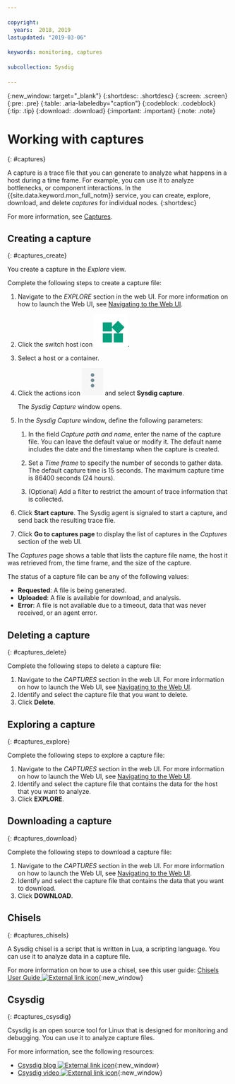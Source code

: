```yaml
---

copyright:
  years:  2018, 2019
lastupdated: "2019-03-06"

keywords: monitoring, captures

subcollection: Sysdig

---
```


{:new_window: target="_blank"}
{:shortdesc: .shortdesc}
{:screen: .screen}
{:pre: .pre}
{:table: .aria-labeledby="caption"}
{:codeblock: .codeblock}
{:tip: .tip}
{:download: .download}
{:important: .important}
{:note: .note}

# Working with captures
{: #captures}

A capture is a trace file that you can generate to analyze what happens in a host during a time frame. For example, you can use it to analyze bottlenecks, or component interactions. In the {{site.data.keyword.mon_full_notm}} service, you can create, explore, download, and delete *captures* for individual nodes. 
{:shortdesc}

For more information, see [Captures](/docs/services/Monitoring-with-Sysdig?topic=Sysdig-captures#captures).


## Creating a capture
{: #captures_create}

You create a capture in the *Explore* view.

Complete the following steps to create a capture file:

1. Navigate to the *EXPLORE* section in the web UI. For more information on how to launch the Web UI, see [Navigating to the Web UI](/docs/services/Monitoring-with-Sysdig?topic=Sysdig-launch#launch).

2. Click the switch host icon ![switch host icon](images/switch_hosts.png).

3. Select a host or a container.

4. Click the actions icon ![three dots icon](images/actions.png) and select **Sysdig capture**.

    The *Sysdig Capture* window opens.

5. In the *Sysdig Capture* window, define the following parameters:

    1. In the field *Capture path and name*, enter the name of the capture file. You can leave the default value or modify it. The default name includes the date and the timestamp when the capture is created. 

    2. Set a *Time frame* to specify the number of seconds to gather data. The default capture time is 15 seconds. The maximum capture time is 86400 seconds (24 hours). 

    3. (Optional) Add a filter to restrict the amount of trace information that is collected. 

6. Click **Start capture**. The Sysdig agent is signaled to start a capture, and send back the resulting trace file. 

7. Click **Go to captures page** to display the list of captures in the *Captures* section of the web UI. 

The *Captures* page shows a table that lists the capture file name, the host it was retrieved from, the time frame, and the size of the capture. 

The status of a capture file can be any of the following values:
* **Requested**: A file is being generated.
* **Uploaded**:  A file is available for download, and analysis.
* **Error**: A file is not available due to a timeout, data that was never received, or an agent error.



## Deleting a capture
{: #captures_delete}

Complete the following steps to delete a capture file:

1. Navigate to the *CAPTURES* section in the web UI. For more information on how to launch the Web UI, see [Navigating to the Web UI](/docs/services/Monitoring-with-Sysdig?topic=Sysdig-launch#launch).
2. Identify and select the capture file that you want to delete.
3. Click **Delete**.



## Exploring a capture
{: #captures_explore}

Complete the following steps to explore a capture file:

1. Navigate to the *CAPTURES* section in the web UI. For more information on how to launch the Web UI, see [Navigating to the Web UI](/docs/services/Monitoring-with-Sysdig?topic=Sysdig-launch#launch).
2. Identify and select the capture file that contains the data for the host that you want to analyze.
3. Click **EXPLORE**.



## Downloading a capture
{: #captures_download}

Complete the following steps to download a capture file:

1. Navigate to the *CAPTURES* section in the web UI. For more information on how to launch the Web UI, see [Navigating to the Web UI](/docs/services/Monitoring-with-Sysdig?topic=Sysdig-launch#launch).
2. Identify and select the capture file that contains the data that you want to download.
3. Click **DOWNLOAD**.


## Chisels
{: #captures_chisels}

A Sysdig chisel is a script that is written in Lua, a scripting language. You can use it to analyze data in a capture file. 

For more information on how to use a chisel, see this user guide: [Chisels User Guide ![External link icon](../../icons/launch-glyph.svg "External link icon")](https://github.com/draios/sysdig/wiki/Chisels-User-Guide){:new_window}



## Csysdig
{: #captures_csysdig}

Csysdig is an open source tool for Linux that is designed for monitoring and debugging. You can use it to analyze capture files. 

For more information, see the following resources:
* [Csysdig blog ![External link icon](../../icons/launch-glyph.svg "External link icon")](https://sysdig.com/blog/csysdig-explained-visually/){:new_window}
* [Csysdig video ![External link icon](../../icons/launch-glyph.svg "External link icon")](https://www.youtube.com/watch?v=UJ4wVrbP-Q8){:new_window}


